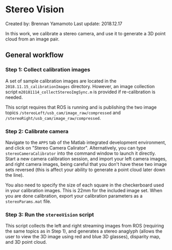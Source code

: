 # Stereo Vision

Created by: Brennan Yamamoto
Last update: 2018.12.17

In this work, we calibrate a stereo camera, and use it to generate a 3D point cloud from an image pair.

## General workflow

### Step 1: Collect calibration images

A set of sample calibration images are located in the `2018.11.15_calibrationImages` directory.  However, an image collection script `m20181114_collectStereoImgSync.m` is provided if re-calibration is needed.  

This script requires that ROS is running and is publishing the two image topics `/stereoLeft/usb_cam/image_raw/compressed` and `/stereoRight/usb_cam/image_raw/compressed`.

### Step 2: Calibrate camera

Navigate to the `APPS` tab of the Matlab integrated development environment, and click on "Stereo Camera Calirator".  Alternatively, you can type `stereoCameraCalibrator` into the command window to launch it directly.  Start a new camera calibration session, and import your left camera images, and right camera images, being careful that you don't have these two image sets reversed (this is affect your ability to generate a point cloud later down the line).

You also need to specify the size of each square in the checkerboard used in your calibration images.  This is 22mm for the included image set.  When you are done calibration, export your calibration parameters as a `stereoParams.mat` file.

### Step 3: Run the `stereoVision` script

This script collects the left and right streaming images from ROS (requiring the same topics as in Step 1), and generates a stereo anaglyph (allows the user to view the 3D image using red and blue 3D glasses), disparity map, and 3D point cloud.  


